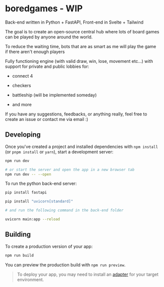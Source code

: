 # boredgames - WIP

Back-end written in Python + FastAPI, Front-end in Svelte + Tailwind

The goal is to create an open-source central hub where lots of board games can be played by anyone around the world.

To reduce the waiting time, bots that are as smart as me will play the game if there aren't enough players

Fully functioning engine (with valid draw, win, lose, movement etc...) with support for private and public lobbies for:    
        
* connect 4    
        
* checkers    
        
* battleship (will be implemented someday)    
    
* and more
    
If you have any suggestions, feedbacks, or anything really, feel free to create an issue or contact me via email :)

## Developing

Once you've created a project and installed dependencies with `npm install` (or `pnpm install` or `yarn`), start a development server:

```bash
npm run dev

# or start the server and open the app in a new browser tab
npm run dev -- --open
```
To run the python back-end server:

```bash
pip install fastapi

pip install "uvicorn[standard]"

# and run the following command in the back-end folder

uvicorn main:app --reload
```

## Building

To create a production version of your app:

```bash
npm run build
```

You can preview the production build with `npm run preview`.

> To deploy your app, you may need to install an [adapter](https://kit.svelte.dev/docs/adapters) for your target environment.
